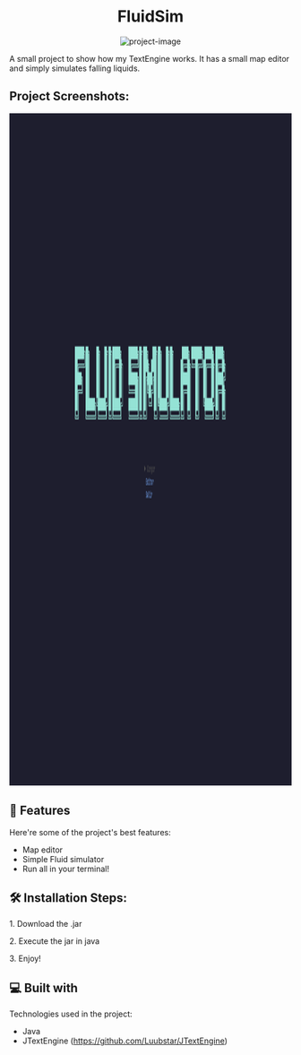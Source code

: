 <h1 align="center" id="title">FluidSim</h1>

<p align="center"><img src="https://socialify.git.ci/Luubstar/FluidSim/image?language=1&amp;name=1&amp;owner=1&amp;pattern=Diagonal%20Stripes&amp;theme=Dark" alt="project-image"></p>

<p id="description">A small project to show how my TextEngine works. It has a small map editor and simply simulates falling liquids.</p>

<h2>Project Screenshots:</h2>

<img src="https://github.com/Luubstar/FluidSim/blob/main/imgs/Main.png" alt="project-screenshot" width="1200" height="1200/">

  
  
<h2>🧐 Features</h2>

Here're some of the project's best features:

*   Map editor
*   Simple Fluid simulator
*   Run all in your terminal!

<h2>🛠️ Installation Steps:</h2>

<p>1. Download the .jar</p>

<p>2. Execute the jar in java</p>

<p>3. Enjoy!</p>

  
  
<h2>💻 Built with</h2>

Technologies used in the project:

*   Java
*   JTextEngine (https://github.com/Luubstar/JTextEngine)
